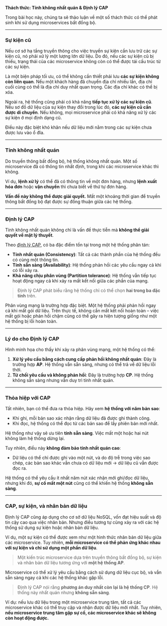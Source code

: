 **Thách thức: Tính không nhất quán & Định lý CAP**

Trong bài học này, chúng ta sẽ thảo luận về một số thách thức có thể phát sinh khi sử dụng microservices bất đồng bộ.

---

### Sự kiện cũ

Nếu cơ sở hạ tầng truyền thông cho việc truyền sự kiện cần lưu trữ các sự kiện cũ, nó phải xử lý một lượng lớn dữ liệu. Do đó, nếu các sự kiện cũ bị thiếu, trạng thái của các microservice không còn có thể được tái cấu trúc từ các sự kiện.

Là một biện pháp tối ưu, có thể không cần thiết phải lưu **các sự kiện không còn liên quan**. Nếu một khách hàng đã chuyển địa chỉ nhiều lần, địa chỉ cuối cùng có thể là địa chỉ duy nhất quan trọng. Các địa chỉ khác có thể bị xóa.

Ngoài ra, hệ thống cũng phải có khả năng **tiếp tục xử lý các sự kiện cũ**. Nếu sơ đồ dữ liệu của sự kiện thay đổi trong lúc đó, **các sự kiện cũ cần được di chuyển**. Nếu không, mọi microservice phải có khả năng xử lý các sự kiện ở mọi định dạng cũ.

Điều này đặc biệt khó khăn nếu dữ liệu mới nằm trong các sự kiện chưa được lưu vào ổ đĩa.

---

### Tính không nhất quán

Do truyền thông bất đồng bộ, hệ thống không nhất quán. Một số microservice đã có thông tin nhất định, trong khi các microservice khác thì không.

Ví dụ, **lệnh xử lý** có thể đã có thông tin về một đơn hàng, nhưng **lệnh xuất hóa đơn** hoặc **vận chuyển** thì chưa biết về thứ tự đơn hàng.

**Vấn đề này không thể được giải quyết.** Mất một khoảng thời gian để truyền thông bất đồng bộ đạt được sự đồng thuận giữa các hệ thống.

---

### Định lý CAP

Tính không nhất quán không chỉ là vấn đề thực tiễn mà **không thể giải quyết về mặt lý thuyết**.

Theo [định lý CAP](https://en.wikipedia.org/wiki/CAP_theorem), có ba đặc điểm tồn tại trong một hệ thống phân tán:

* **Tính nhất quán (Consistency)**: Tất cả các thành phần của hệ thống đều có cùng một thông tin.
* **Tính sẵn sàng (Availability)**: Hệ thống phản hồi các yêu cầu ngay cả khi có lỗi xảy ra.
* **Khả năng chịu phân vùng (Partition tolerance)**: Hệ thống vẫn tiếp tục hoạt động ngay cả khi xảy ra mất kết nối giữa các phần của mạng.

> Định lý CAP phát biểu rằng hệ thống chỉ có thể chọn **hai trong ba đặc tính** trên.

Phân vùng mạng là trường hợp đặc biệt. Một hệ thống phải phản hồi ngay cả khi mất gói dữ liệu. Trên thực tế, không cần mất kết nối hoàn toàn – việc mất gói hoặc phản hồi chậm cũng có thể gây ra hiện tượng giống như một hệ thống bị lỗi hoàn toàn.

---

### Lý do cho Định lý CAP

Hình minh họa cho thấy khi xảy ra phân vùng mạng, một hệ thống có thể:

1. **Xử lý yêu cầu bằng cách cung cấp phản hồi không nhất quán**: Đây là trường hợp **AP**. Hệ thống vẫn sẵn sàng, nhưng có thể trả về dữ liệu lỗi thời.
2. **Từ chối yêu cầu và không phản hồi**: Đây là trường hợp **CP**. Hệ thống không sẵn sàng nhưng vẫn duy trì tính nhất quán.

---

### Thỏa hiệp với CAP

Tất nhiên, bạn có thể đưa ra thỏa hiệp. Hãy xem **hệ thống với năm bản sao**:

* Khi ghi, mỗi bản sao xác nhận rằng dữ liệu đã được ghi thành công.
* Khi đọc, hệ thống có thể đọc từ các bản sao để lấy phiên bản mới nhất.

Hệ thống như vậy sẽ ưu tiên **tính sẵn sàng**. Việc mất một hoặc hai nút không làm hệ thống dừng lại.

Tuy nhiên, điều này **không đảm bảo tính nhất quán cao**:

* Dữ liệu có thể chỉ được ghi vào một nút, và do độ trễ trong việc sao chép, các bản sao khác vẫn chưa có dữ liệu mới → dữ liệu cũ vẫn được đọc ra.

Hệ thống có thể yêu cầu ít nhất năm nút xác nhận mới ghi/đọc dữ liệu, nhưng khi đó, **sự cố mất một nút** cũng có thể khiến hệ thống **không sẵn sàng**.

---

### CAP, sự kiện, và nhân bản dữ liệu

Định lý CAP cũng áp dụng cho cơ sở dữ liệu NoSQL, vốn đạt hiệu suất và độ tin cậy cao qua việc nhân bản. Nhưng điều tương tự cũng xảy ra với các hệ thống sử dụng sự kiện hoặc nhân bản dữ liệu.

Ví dụ, một sự kiện có thể được xem như một hình thức nhân bản dữ liệu giữa các microservice. Tuy nhiên, **mỗi microservice có thể phản ứng khác nhau với sự kiện và chỉ sử dụng một phần dữ liệu**.

> Một kiến trúc microservice dựa trên truyền thông bất đồng bộ, sự kiện và nhân bản dữ liệu tương ứng với **một hệ thống AP**.

Microservice có thể xử lý yêu cầu bằng cách sử dụng dữ liệu cục bộ, và vẫn sẵn sàng ngay cả khi các hệ thống khác gặp lỗi.

> Định lý CAP nói rằng **phương án duy nhất còn lại là hệ thống CP**. Hệ thống này nhất quán nhưng **không sẵn sàng**.

Ví dụ: nếu lưu dữ liệu trong một microservice trung tâm, tất cả các microservice khác có thể truy cập và nhận được dữ liệu mới nhất. Tuy nhiên, **nếu microservice trung tâm gặp sự cố, các microservice khác sẽ không còn hoạt động được.**
